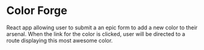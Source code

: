 # Color Forge

React app allowing user to submit a an epic form to add a new color to their arsenal. When the link for the color is clicked, user will be directed to a route displaying this most awesome color.